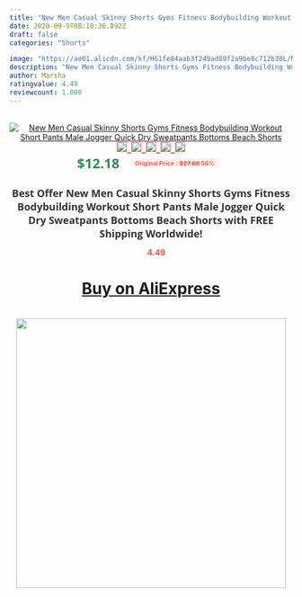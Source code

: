 ```yaml
---
title: "New Men Casual Skinny Shorts Gyms Fitness Bodybuilding Workout Short Pants Male Jogger Quick Dry Sweatpants Bottoms Beach Shorts"
date: 2020-09-9T08:10:36.892Z
draft: false
categories: "Shorts"

image: "https://ae01.alicdn.com/kf/H61fe84aab3f249ad89f2a9be8c712b30L/New-Men-Casual-Skinny-Shorts-Gyms-Fitness-Bodybuilding-Workout-Short-Pants-Male-Jogger-Quick-Dry-Sweatpants.jpg"
description: "New Men Casual Skinny Shorts Gyms Fitness Bodybuilding Workout Short Pants Male Jogger Quick Dry Sweatpants Bottoms Beach Shorts"
author: Marsha
ratingvalue: 4.49
reviewcount: 1.000
---
```

<br>
<div style="text-align: center;">
<a href="https://s.click.aliexpress.com/e/_ArgjD7" target="_blank" rel="nofollow noopener noreferrer"><img alt="New Men Casual Skinny Shorts Gyms Fitness Bodybuilding Workout Short Pants Male Jogger Quick Dry Sweatpants Bottoms Beach Shorts" class="magnifier-image" src="https://ae01.alicdn.com/kf/H61fe84aab3f249ad89f2a9be8c712b30L/New-Men-Casual-Skinny-Shorts-Gyms-Fitness-Bodybuilding-Workout-Short-Pants-Male-Jogger-Quick-Dry-Sweatpants.jpg_640x640.jpg">
<br>
<img style="border:1px solid salmon" src="https://ae01.alicdn.com/kf/H61fe84aab3f249ad89f2a9be8c712b30L/New-Men-Casual-Skinny-Shorts-Gyms-Fitness-Bodybuilding-Workout-Short-Pants-Male-Jogger-Quick-Dry-Sweatpants.jpg_120x120.jpg">&nbsp;&nbsp;<img style="border:1px solid salmon" src="https://ae01.alicdn.com/kf/H7e594e95c3f7482a92fcfad01f6c0736w/New-Men-Casual-Skinny-Shorts-Gyms-Fitness-Bodybuilding-Workout-Short-Pants-Male-Jogger-Quick-Dry-Sweatpants.jpg_120x120.jpg">&nbsp;&nbsp;<img style="border:1px solid salmon" src="https://ae01.alicdn.com/kf/Hb4205a36c0c54291b1bb0bfa43a9c5b08/New-Men-Casual-Skinny-Shorts-Gyms-Fitness-Bodybuilding-Workout-Short-Pants-Male-Jogger-Quick-Dry-Sweatpants.jpg_120x120.jpg">&nbsp;&nbsp;<img style="border:1px solid salmon" src="https://ae01.alicdn.com/kf/H1f14365853c54f61a1718927140adb59b/New-Men-Casual-Skinny-Shorts-Gyms-Fitness-Bodybuilding-Workout-Short-Pants-Male-Jogger-Quick-Dry-Sweatpants.jpg_120x120.jpg">&nbsp;&nbsp;<img style="border:1px solid salmon" src="https://ae01.alicdn.com/kf/Hb2b7149eb3874b0a81011930ac00ebb10/New-Men-Casual-Skinny-Shorts-Gyms-Fitness-Bodybuilding-Workout-Short-Pants-Male-Jogger-Quick-Dry-Sweatpants.jpg_120x120.jpg"></a></div><br0>
<div style="text-align: center;"><span style="background-color: white; border: 0px; box-sizing: border-box; color: seagreen; display: inline-block; font-family: &quot;open sans&quot; , &quot;arial&quot; , &quot;helvetica&quot; , sans-serif , &quot;heiti&quot;; font-size: 24px; font-stretch: inherit; font-weight: 700; line-height: inherit; margin: 0px 10px 0px 0px; padding: 0px; vertical-align: middle;">$12.18 </span>
<span style="background: rgb(255 , 241 , 241); border-radius: 3px; border: 0px; box-sizing: border-box; color: #ff4747; display: inline-block; font-family: inherit; font-size: 12px; font-stretch: inherit; font-style: inherit; font-variant: inherit; font-weight: 600; line-height: inherit; margin: 0px; padding: 2px 5px; transform: scale(0.9); vertical-align: middle;">Original Price : <b style="text-decoration: line-through;">$27.68 </b> 56%&nbsp;&nbsp;</span></div>
<h1 style="color: #333333; display: inline-block; font-family: &quot;open sans&quot; , &quot;arial&quot; , &quot;helvetica&quot; , sans-serif , &quot;heiti&quot;; font-size: 18px; font-stretch: inherit; font-weight: 700; text-align: center;">Best Offer New Men Casual Skinny Shorts Gyms Fitness Bodybuilding Workout Short Pants Male Jogger Quick Dry Sweatpants Bottoms Beach Shorts with FREE Shipping Worldwide!</h1>
<div style="color: #ff4747; text-align: center;">
<img src="https://4.bp.blogspot.com/-M0ZcTcb-5uY/XleCXlxnR4I/AAAAAAAAAEc/OrjgMkXV1oMQFaCRZj5HQwOCBcu3w1FegCPcBGAYYCw/s1600/star.png" style="height: 15px;">&nbsp;<b>4.49</b></div>
<div class="button_cont" align="center"><a class="buynow_a" href="https://s.click.aliexpress.com/e/_ArgjD7" target="_blank" rel="nofollow noopener noreferrer"><H1>Buy on AliExpress</H1></a></div><br>
<div class="separator" style="clear: both; text-align: center;">
<img src="https://lh3.googleusercontent.com/-pTy5HemUv9M/XlePHvY0dAI/AAAAAAAAAE4/0nX5iRUoIWY8eMW9Dpxeirr157OZliDIgCLcBGAsYHQ/s1600/badge.gif" width="480">
</div>
